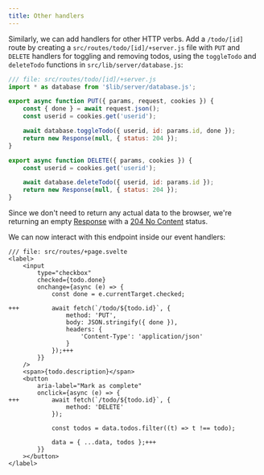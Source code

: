 ```yaml
---
title: Other handlers
---
```


Similarly, we can add handlers for other HTTP verbs. Add a `/todo/[id]` route by creating a `src/routes/todo/[id]/+server.js` file with `PUT` and `DELETE` handlers for toggling and removing todos, using the `toggleTodo` and `deleteTodo` functions in `src/lib/server/database.js`:

```js
/// file: src/routes/todo/[id]/+server.js
import * as database from '$lib/server/database.js';

export async function PUT({ params, request, cookies }) {
	const { done } = await request.json();
	const userid = cookies.get('userid');

	await database.toggleTodo({ userid, id: params.id, done });
	return new Response(null, { status: 204 });
}

export async function DELETE({ params, cookies }) {
	const userid = cookies.get('userid');

	await database.deleteTodo({ userid, id: params.id });
	return new Response(null, { status: 204 });
}
```

Since we don't need to return any actual data to the browser, we're returning an empty [Response](https://developer.mozilla.org/en-US/docs/Web/API/Response) with a [204 No Content](https://http.dog/204) status.

We can now interact with this endpoint inside our event handlers:

```svelte
/// file: src/routes/+page.svelte
<label>
	<input
		type="checkbox"
		checked={todo.done}
		onchange={async (e) => {
			const done = e.currentTarget.checked;

+++			await fetch(`/todo/${todo.id}`, {
				method: 'PUT',
				body: JSON.stringify({ done }),
				headers: {
					'Content-Type': 'application/json'
				}
			});+++
		}}
	/>
	<span>{todo.description}</span>
	<button
		aria-label="Mark as complete"
		onclick={async (e) => {
+++			await fetch(`/todo/${todo.id}`, {
				method: 'DELETE'
			});

			const todos = data.todos.filter((t) => t !== todo);

			data = { ...data, todos };+++
		}}
	></button>
</label>
```
